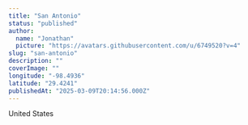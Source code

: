 ```yaml
---
title: "San Antonio"
status: "published"
author:
  name: "Jonathan"
  picture: "https://avatars.githubusercontent.com/u/6749520?v=4"
slug: "san-antonio"
description: ""
coverImage: ""
longitude: "-98.4936"
latitude: "29.4241"
publishedAt: "2025-03-09T20:14:56.000Z"
---
```


United States
